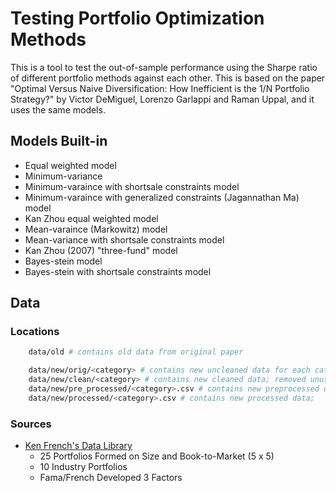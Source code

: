 # Testing Portfolio Optimization Methods

This is a tool to test the out-of-sample performance using the Sharpe ratio of different portfolio methods against each other. This is based on the paper "Optimal Versus Naive Diversification: How Inefficient is the 1/N Portfolio Strategy?" by Victor DeMiguel, Lorenzo Garlappi and Raman Uppal, and it uses the same models.

## Models Built-in

* Equal weighted model
* Minimum-variance
* Minimum-varaince with shortsale constraints model
* Minimum-varaince with generalized constraints (Jagannathan Ma) model
* Kan Zhou equal weighted model
* Mean-varaince (Markowitz) model
* Mean-variance with shortsale constraints model
* Kan Zhou (2007) "three-fund" model
* Bayes-stein model
* Bayes-stein with shortsale constraints model
<!-- * MacKinlay and Pastor’s (2000) model  -->

## Data

### Locations

``` bash
    data/old # contains old data from original paper

    data/new/orig/<category> # contains new uncleaned data for each category/sector
    data/new/clean/<category> # contains new cleaned data; removed unused columns (Only for SPSectors)
    data/new/pre_processed/<category>.csv # contains new preprocessed data; combined all .csv files in clean/<category>
    data/new/processed/<category>.csv # contains new processed data; 
```

### Sources

* [Ken French's Data Library](http://mba.tuck.dartmouth.edu/pages/faculty/ken.french/data_library.html)
    * 25 Portfolios Formed on Size and Book-to-Market (5 x 5)
    * 10 Industry Portfolios
    * Fama/French Developed 3 Factors